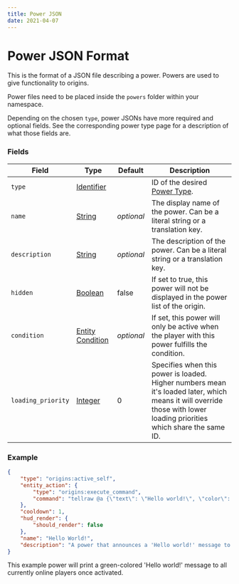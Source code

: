 ```yaml
---
title: Power JSON
date: 2021-04-07
---
```

# Power JSON Format

This is the format of a JSON file describing a power. Powers are used to give functionality to origins.

Power files need to be placed inside the `powers` folder within your namespace.

Depending on the chosen `type`, power JSONs have more required and optional fields. See the corresponding power type page for a description of what those fields are.

### Fields

Field  | Type | Default | Description
-------|------|---------|-------------
`type` | [Identifier](data_types/identifier.md) | | ID of the desired [Power Type](power_types.md).
`name` | [String](data_types/string.md) | _optional_ | The display name of the power. Can be a literal string or a translation key.
`description` | [String](data_types/string.md) | _optional_ | The description of the power. Can be a literal string or a translation key.
`hidden` | [Boolean](data_types/boolean.md) | false | If set to true, this power will not be displayed in the power list of the origin.
`condition` | [Entity Condition](entity_conditions.md) | _optional_ | If set, this power will only be active when the player with this power fulfills the condition.
`loading_priority` | [Integer](data_types/integer.md) | 0 | Specifies when this power is loaded. Higher numbers mean it's loaded later, which means it will override those with lower loading priorities which share the same ID.

### Example
```json
{
    "type": "origins:active_self",
    "entity_action": {
        "type": "origins:execute_command",
        "command": "tellraw @a {\"text\": \"Hello world!\", \"color\": \"green\"}"
    },
    "cooldown": 1,
    "hud_render": {
        "should_render": false
    },
    "name": "Hello World!",
    "description": "A power that announces a 'Hello world!' message to everyone in the server."
}
```
This example power will print a green-colored 'Hello world!' message to all currently online players once activated.